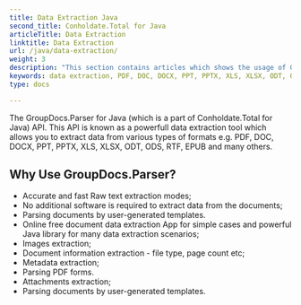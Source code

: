 ```yaml
---
title: Data Extraction Java
second_title: Conholdate.Total for Java
articleTitle: Data Extraction
linktitle: Data Extraction
url: /java/data-extraction/
weight: 3
description: "This section contains articles which shows the usage of GroupDocs.Parser for Java (which is a part of Conholdate.Total for Java) API. This API is known as a powerfull data extraction tool which allows you to extract data from various types of formats e.g. PDF, DOC, DOCX, PPT, PPTX, XLS, XLSX, ODT, ODS, RTF, EPUB and many others."
keywords: data extraction, PDF, DOC, DOCX, PPT, PPTX, XLS, XLSX, ODT, ODS, RTF, EPUB 
type: docs

---
```


The GroupDocs.Parser for Java (which is a part of Conholdate.Total for Java) API. This API is known as a powerfull data extraction tool which allows you to extract data from various types of formats e.g. PDF, DOC, DOCX, PPT, PPTX, XLS, XLSX, ODT, ODS, RTF, EPUB and many others.

## Why Use GroupDocs.Parser?

- Accurate and fast Raw text extraction modes;
- No additional software is required to extract data from the documents;
- Parsing documents by user-generated templates.
- Online free document data extraction App for simple cases and powerful Java library for many data extraction scenarios;
- Images extraction;
- Document information extraction - file type, page count etc;
- Metadata extraction;
- Parsing PDF forms.
- Attachments extraction;
- Parsing documents by user-generated templates.




